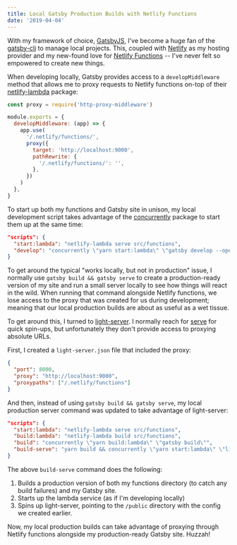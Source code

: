 ```yaml
---
title: Local Gatsby Production Builds with Netlify Functions
date: '2019-04-04'
---
```


With my framework of choice, [GatsbyJS](https://www.gatsbyjs.org), I've become a huge fan of the [gatsby-cli](https://www.gatsbyjs.org/docs/gatsby-cli/) to manage local projects. This, coupled with [Netlify](https://www.netlify.com) as my hosting provider and my new-found love for [Netlify Functions](https://www.netlify.com/docs/functions/) -- I've never felt so empowered to create new things.

When developing locally, Gatsby provides access to a `developMiddleware` method that allows me to proxy requests to Netlify functions on-top of their [netlify-lambda](https://github.com/netlify/netlify-lambda) package:

```js filename=gatsby-config.js
const proxy = require('http-proxy-middleware')

module.exports = {
  developMiddleware: (app) => {
    app.use(
      '/.netlify/functions/',
      proxy({
        target: 'http://localhost:9000',
        pathRewrite: {
          '/.netlify/functions/': '',
        },
      })
    )
  },
}
```

To start up both my functions and Gatsby site in unison, my local development script takes advantage of the [concurrently](https://www.npmjs.com/package/concurrently) package to start them up at the same time:

```json filename=package.json
"scripts": {
  "start:lambda": "netlify-lambda serve src/functions",
  "develop": "concurrently \"yarn start:lambda\" \"gatsby develop --open\""
}
```

To get around the typical "works locally, but not in production" issue, I normally use `gatsby build && gatsby serve` to create a production-ready version of my site and run a small server locally to see how things will react in the wild. When running that command alongside Netlify functions, we lose access to the proxy that was created for us during development; meaning that our local production builds are about as useful as a wet tissue.

To get around this, I turned to [light-server](https://www.npmjs.com/package/light-server). I normally reach for [serve](https://www.npmjs.com/package/serve) for quick spin-ups, but unfortunately they don't provide access to proxying absolute URLs.

First, I created a `light-server.json` file that included the proxy:

```json filename=light-server.json
{
  "port": 8000,
  "proxy": "http://localhost:9000",
  "proxypaths": ["/.netlify/functions"]
}
```

And then, instead of using `gatsby build && gatsby serve`, my local production server command was updated to take advantage of light-server:

```json filename=package.json
"scripts": {
  "start:lambda": "netlify-lambda serve src/functions",
  "build:lambda": "netlify-lambda build src/functions",
  "build": "concurrently \"yarn build:lambda\" \"gatsby build\"",
  "build-serve": "yarn build && concurrently \"yarn start:lambda\" \"light-server -s public/ --config light-server.json --open\""
}
```

The above `build-serve` command does the following:

1. Builds a production version of both my functions directory (to catch any build failures) and my Gatsby site.
2. Starts up the lambda service (as if I'm developing locally)
3. Spins up light-server, pointing to the `/public` directory with the config we created earlier.

Now, my local production builds can take advantage of proxying through Netlify functions alongside my production-ready Gatsby site. Huzzah!
